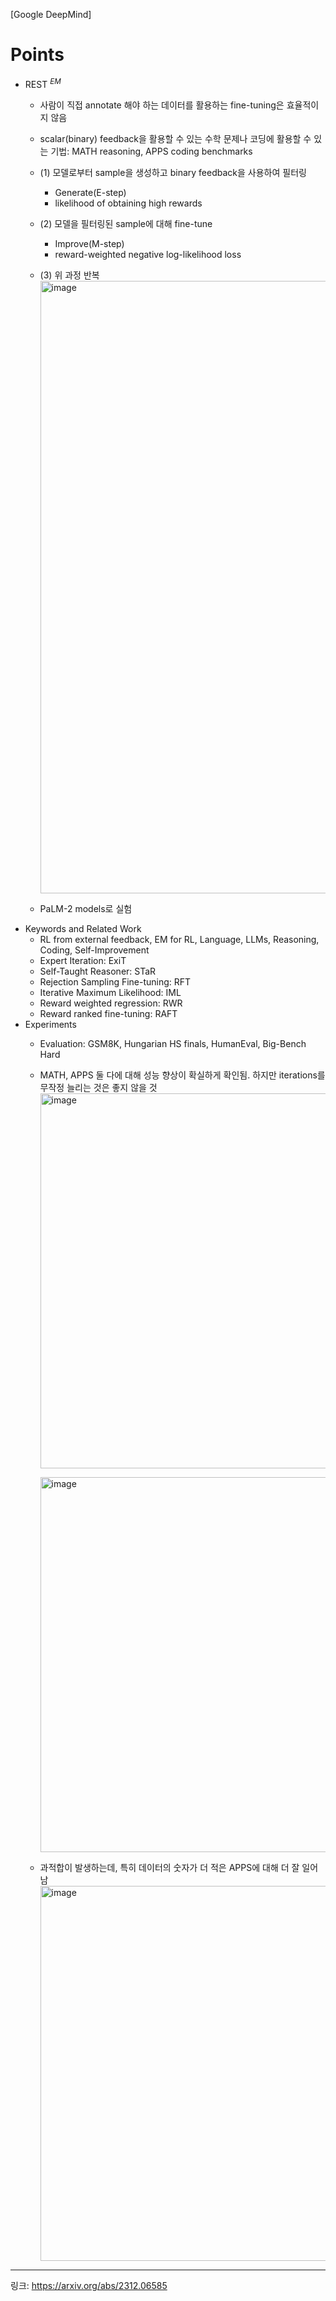 [Google DeepMind]

# Points
- REST $^{EM}$
  - 사람이 직접 annotate 해야 하는 데이터를 활용하는 fine-tuning은 효율적이지 않음
  - scalar(binary) feedback을 활용할 수 있는 수학 문제나 코딩에 활용할 수 있는 기법: MATH reasoning, APPS coding benchmarks
  - (1) 모델로부터 sample을 생성하고 binary feedback을 사용하여 필터링
    - Generate(E-step)
    - likelihood of obtaining high rewards
  - (2) 모델을 필터링된 sample에 대해 fine-tune
    - Improve(M-step)
    - reward-weighted negative log-likelihood loss
  - (3) 위 과정 반복
    <img width="980" alt="image" src="https://github.com/chanmuzi/Papers/assets/101971295/b8949f06-52e0-4b05-a325-a28a8a696d11">

  - PaLM-2 models로 실험
- Keywords and Related Work
  - RL from external feedback, EM for RL, Language, LLMs, Reasoning, Coding, Self-Improvement
  - Expert Iteration: ExiT
  - Self-Taught Reasoner: STaR
  - Rejection Sampling Fine-tuning: RFT
  - Iterative Maximum Likelihood: IML
  - Reward weighted regression: RWR
  - Reward ranked fine-tuning: RAFT
- Experiments
  - Evaluation: GSM8K, Hungarian HS finals, HumanEval, Big-Bench Hard
  - MATH, APPS 둘 다에 대해 성능 향상이 확실하게 확인됨. 하지만 iterations를 무작정 늘리는 것은 좋지 않을 것
    <img width="600" alt="image" src="https://github.com/chanmuzi/Papers/assets/101971295/1a24b548-1a34-4768-b228-b192398dca88">

    <img width="600" alt="image" src="https://github.com/chanmuzi/Papers/assets/101971295/8cced984-4311-43a2-9dc4-7d68d289b8f5">

  - 과적합이 발생하는데, 특히 데이터의 숫자가 더 적은 APPS에 대해 더 잘 일어남
    <img width="600" alt="image" src="https://github.com/chanmuzi/Papers/assets/101971295/f338060e-8976-4d02-ab89-bb51b6b71e57">

---
링크: https://arxiv.org/abs/2312.06585
